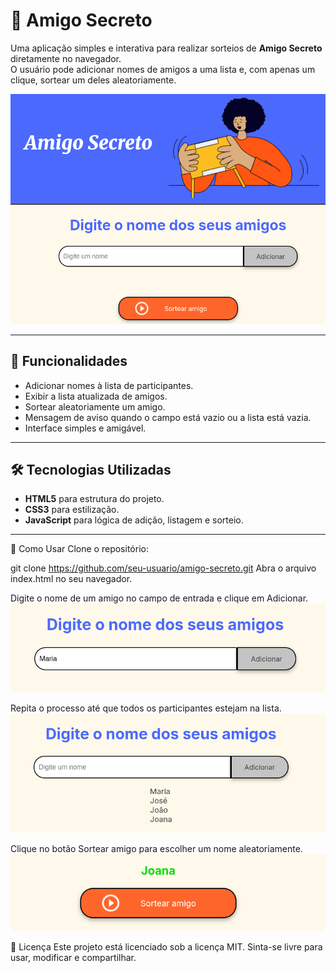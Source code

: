 # 🎁 Amigo Secreto

Uma aplicação simples e interativa para realizar sorteios de **Amigo Secreto** diretamente no navegador.  
O usuário pode adicionar nomes de amigos a uma lista e, com apenas um clique, sortear um deles aleatoriamente.

![Prévia do Projeto](/assets/previa-do-projeto.png)

---

## 🚀 Funcionalidades

- Adicionar nomes à lista de participantes.
- Exibir a lista atualizada de amigos.
- Sortear aleatoriamente um amigo.
- Mensagem de aviso quando o campo está vazio ou a lista está vazia.
- Interface simples e amigável.

---

## 🛠 Tecnologias Utilizadas

- **HTML5** para estrutura do projeto.
- **CSS3** para estilização.
- **JavaScript** para lógica de adição, listagem e sorteio.

---

📖 Como Usar
Clone o repositório:

git clone https://github.com/seu-usuario/amigo-secreto.git
Abra o arquivo index.html no seu navegador.

Digite o nome de um amigo no campo de entrada e clique em Adicionar.
![imagem de cadastro de amigos](/assets/cadastro%20-de-amigo.png)

Repita o processo até que todos os participantes estejam na lista.
![imagem da lista de amigos cadastrados](/assets/lista-de-amigos-cadastrados.png)

Clique no botão Sortear amigo para escolher um nome aleatoriamente.
![imagem da lista de amigos cadastrados](/assets/amigo-sorteado.png)

📜 Licença
Este projeto está licenciado sob a licença MIT.
Sinta-se livre para usar, modificar e compartilhar.
